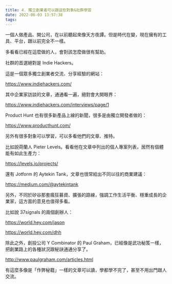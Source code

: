 ```yaml
---
title: 4. 獨立創業者可以跟這些對象&社群學習
date: 2022-06-03 13:57:38
tags:
---
```

一個人做產品、開公司，在以前聽起來像天方夜譚。但是時代在變，現在擁有的工具、平台，跟以前完全不一樣。

多看看已經在這麼做的人，會對該怎麼做很有幫助。

社群的首選絕對是 Indie Hackers。

這是一個眾多獨立創業者交流、分享經驗的網站：

https://www.indiehackers.com/

其中企業家訪談的文章，通通看一遍，絕對會大開眼界：

https://www.indiehackers.com/interviews/page/1

Product Hunt 也有很多新產品上線的新聞，很多是由獨立開發者做的：

https://www.producthunt.com/

另外有很多對象可以學習，可以多看他們的文章、推特。

比如說荷蘭人 Pieter Levels。看看他在文章中列出的個人專案列表，居然有個體能有如此生產力：

https://levels.io/projects/

還有 Jotform 的 Aytekin Tank，文章也很常給出不同以往的商業建議：

https://medium.com/@aytekintank

另外，不同於矽谷那套瘋狂募資、擴張的路線，強調工作生活平衡、穩重成長的企業家，這方面的意見也值得多看。

比如說 37signals 的兩個創辦人：

https://world.hey.com/jason

https://world.hey.com/dhh

除此之外，創投公司 Y Combinator 的 Paul Graham，已經像是武功秘笈一樣，把創業路上的各種狀況跟秘訣通通分享了。

http://www.paulgraham.com/articles.html

有這麼多像是「作弊秘籍」一樣的文章可以讀，學都學不完了，甚至不用出門跟人交流。
